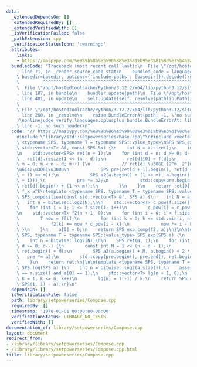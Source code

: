 ```yaml
---
data:
  _extendedDependsOn: []
  _extendedRequiredBy: []
  _extendedVerifiedWith: []
  _isVerificationFailed: false
  _pathExtension: cpp
  _verificationStatusIcon: ':warning:'
  attributes:
    links:
    - https://maspypy.com/%e9%9b%86%e5%90%88%e3%81%b9%e3%81%8d%e7%b4%9a%e6%95%b0%e9%96%a2%e9%80%a3-2-%e5%a4%9a%e9%a0%85%e5%bc%8f%e3%81%a8%e3%81%ae%e5%90%88%e6%88%90
  bundledCode: "Traceback (most recent call last):\n  File \"/opt/hostedtoolcache/Python/3.12.2/x64/lib/python3.12/site-packages/onlinejudge_verify/documentation/build.py\"\
    , line 71, in _render_source_code_stat\n    bundled_code = language.bundle(stat.path,\
    \ basedir=basedir, options={'include_paths': [basedir]}).decode()\n          \
    \         ^^^^^^^^^^^^^^^^^^^^^^^^^^^^^^^^^^^^^^^^^^^^^^^^^^^^^^^^^^^^^^^^^^^^^^^^^^^^^^^^^\n\
    \  File \"/opt/hostedtoolcache/Python/3.12.2/x64/lib/python3.12/site-packages/onlinejudge_verify/languages/cplusplus.py\"\
    , line 187, in bundle\n    bundler.update(path)\n  File \"/opt/hostedtoolcache/Python/3.12.2/x64/lib/python3.12/site-packages/onlinejudge_verify/languages/cplusplus_bundle.py\"\
    , line 401, in update\n    self.update(self._resolve(pathlib.Path(included), included_from=path))\n\
    \                ^^^^^^^^^^^^^^^^^^^^^^^^^^^^^^^^^^^^^^^^^^^^^^^^^^^^^^^^^\n \
    \ File \"/opt/hostedtoolcache/Python/3.12.2/x64/lib/python3.12/site-packages/onlinejudge_verify/languages/cplusplus_bundle.py\"\
    , line 260, in _resolve\n    raise BundleErrorAt(path, -1, \"no such header\"\
    )\nonlinejudge_verify.languages.cplusplus_bundle.BundleErrorAt: library/std::setpowerseries/Base.cpp:\
    \ line -1: no such header\n"
  code: "// https://maspypy.com/%e9%9b%86%e5%90%88%e3%81%b9%e3%81%8d%e7%b4%9a%e6%95%b0%e9%96%a2%e9%80%a3-2-%e5%a4%9a%e9%a0%85%e5%bc%8f%e3%81%a8%e3%81%ae%e5%90%88%e6%88%90\n\
    #include \"library/std::setpowerseries/Base.cpp\"\n#include <vector>\n\ntemplate\
    \ <typename SPS, typename T = typename SPS::value_type>\nSPS SPS_exp_comp(const\
    \ std::vector<T> &f, const SPS &a) {\n    int N = a.size();\n    int n = bitwise::log2(N);\n\
    \n    std::vector<SPS> ret(n + 1);\n    for (int d = n; d >= 0; d--) {\n     \
    \   ret[d].resize(1 << (n - d));\n        ret[d][0] = f[d];\n        for (int\
    \ m = 0; m < n - d; m++) {\n            // ret[d] \u306E [2^m, 2^{m+1}] \u3092\
    \u6C42\u3081\u308B\n            SPS pre(ret[d + 1].begin(), ret[d + 1].begin()\
    \ + (1 << m));\n            SPS a2(a.begin() + (1 << m), a.begin() + (1 << (m\
    \ + 1)));\n            pre *= a2;\n            std::copy(pre.begin(), pre.end(),\
    \ ret[d].begin() + (1 << m));\n        }\n    }\n    return ret[0];\n}\n\n// sum_k\
    \ f_k a^k\ntemplate <typename SPS, typename T = typename SPS::value_type>\nSPS\
    \ SPS_composition(const std::vector<T> &f, SPS a) {\n    int N = a.size();\n \
    \   int n = bitwise::log2(N);\n\n    std::vector<T> c_pow(f.size() + 1, 1);\n\
    \    for (int i = 1; i <= f.size(); i++)\n        c_pow[i] = c_pow[i - 1] * a[0];\n\
    \n    std::vector<T> f2(n + 1, 0);\n    for (int i = 0; i < f.size(); i++) {\n\
    \        T now = f[i];\n        for (int k = 0; k <= std::min(i, n); k++) {\n\
    \            f2[k] += now * c_pow[i - k];\n            now *= i - k;\n       \
    \ }\n    }\n    a[0] = 0;\n    return SPS_exp_comp(f2, a);\n}\n\ntemplate <typename\
    \ SPS, typename T = typename SPS::value_type> SPS exp(SPS a) {\n    int N = a.size();\n\
    \    int n = bitwise::log2(N);\n\n    SPS ret(N, 1);\n    for (int d = n - 1;\
    \ d >= 0; d--) {\n        const int M = 1 << (n - d - 1);\n        SPS pre(ret.begin(),\
    \ ret.begin() + M);\n        SPS a2(a.begin() + M, a.begin() + 2 * M);\n     \
    \   pre *= a2;\n        std::copy(pre.begin(), pre.end(), ret.begin() + M);\n\
    \    }\n    return ret;\n}\n\ntemplate <typename SPS, typename T = typename SPS::value_type>\
    \ SPS log(SPS a) {\n    int n = bitwise::log2(a.size());\n    assert((1 << n)\
    \ == a.size() and a[0] == 1);\n    std::vector<T> lg(n + 1, 0);\n    for (int\
    \ k = 1; k <= n; k++)\n        lg[k] = T(-1) / k;\n    return SPS_composition(lg,\
    \ SPS(1, 1) - a);\n}\n"
  dependsOn: []
  isVerificationFile: false
  path: library/setpowerseries/Compose.cpp
  requiredBy: []
  timestamp: '1970-01-01 00:00:00+00:00'
  verificationStatus: LIBRARY_NO_TESTS
  verifiedWith: []
documentation_of: library/setpowerseries/Compose.cpp
layout: document
redirect_from:
- /library/library/setpowerseries/Compose.cpp
- /library/library/setpowerseries/Compose.cpp.html
title: library/setpowerseries/Compose.cpp
---
```

